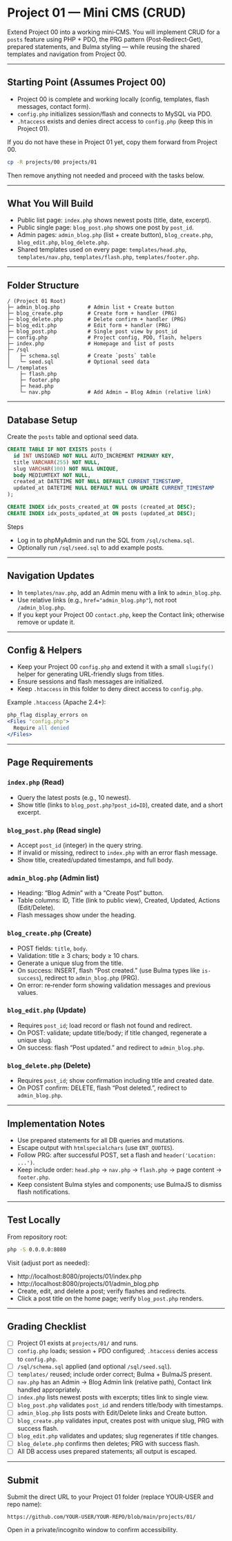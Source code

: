 # Project 01 — Mini CMS (CRUD)
Extend Project 00 into a working mini‑CMS. You will implement CRUD for a `posts` feature using PHP + PDO, the PRG pattern (Post‑Redirect‑Get), prepared statements, and Bulma styling — while reusing the shared templates and navigation from Project 00.

---

## Starting Point (Assumes Project 00)
- Project 00 is complete and working locally (config, templates, flash messages, contact form).
- `config.php` initializes session/flash and connects to MySQL via PDO.
- `.htaccess` exists and denies direct access to `config.php` (keep this in Project 01).

If you do not have these in Project 01 yet, copy them forward from Project 00.

```bash
cp -R projects/00 projects/01
```
Then remove anything not needed and proceed with the tasks below.

---

## What You Will Build
- Public list page: `index.php` shows newest posts (title, date, excerpt).
- Public single page: `blog_post.php` shows one post by `post_id`.
- Admin pages: `admin_blog.php` (list + create button), `blog_create.php`, `blog_edit.php`, `blog_delete.php`.
- Shared templates used on every page: `templates/head.php`, `templates/nav.php`, `templates/flash.php`, `templates/footer.php`.

---

## Folder Structure
```text
/ (Project 01 Root)
├─ admin_blog.php         # Admin list + Create button
├─ blog_create.php        # Create form + handler (PRG)
├─ blog_delete.php        # Delete confirm + handler (PRG)
├─ blog_edit.php          # Edit form + handler (PRG)
├─ blog_post.php          # Single post view by post_id
├─ config.php             # Project config, PDO, flash, helpers
├─ index.php              # Homepage and list of posts
├─ /sql
│   ├─ schema.sql         # Create `posts` table
│   └─ seed.sql           # Optional seed data
└─ /templates
    ├─ flash.php
    ├─ footer.php
    ├─ head.php
    └─ nav.php            # Add Admin → Blog Admin (relative link)
```

---

## Database Setup
Create the `posts` table and optional seed data.

```sql
CREATE TABLE IF NOT EXISTS posts (
  id INT UNSIGNED NOT NULL AUTO_INCREMENT PRIMARY KEY,
  title VARCHAR(255) NOT NULL,
  slug VARCHAR(100) NOT NULL UNIQUE,
  body MEDIUMTEXT NOT NULL,
  created_at DATETIME NOT NULL DEFAULT CURRENT_TIMESTAMP,
  updated_at DATETIME NULL DEFAULT NULL ON UPDATE CURRENT_TIMESTAMP
);

CREATE INDEX idx_posts_created_at ON posts (created_at DESC);
CREATE INDEX idx_posts_updated_at ON posts (updated_at DESC);
```

Steps
- Log in to phpMyAdmin and run the SQL from `/sql/schema.sql`.
- Optionally run `/sql/seed.sql` to add example posts.

---

## Navigation Updates
- In `templates/nav.php`, add an Admin menu with a link to `admin_blog.php`.
- Use relative links (e.g., `href="admin_blog.php"`), not root `/admin_blog.php`.
- If you kept your Project 00 `contact.php`, keep the Contact link; otherwise remove or update it.

---

## Config & Helpers
- Keep your Project 00 `config.php` and extend it with a small `slugify()` helper for generating URL‑friendly slugs from titles.
- Ensure sessions and flash messages are initialized.
- Keep `.htaccess` in this folder to deny direct access to `config.php`.

Example `.htaccess` (Apache 2.4+):
```apache
php_flag display_errors on
<Files "config.php">
  Require all denied
</Files>
```

---

## Page Requirements

### `index.php` (Read)
- Query the latest posts (e.g., 10 newest).
- Show title (links to `blog_post.php?post_id=ID`), created date, and a short excerpt.

### `blog_post.php` (Read single)
- Accept `post_id` (integer) in the query string.
- If invalid or missing, redirect to `index.php` with an error flash message.
- Show title, created/updated timestamps, and full body.

### `admin_blog.php` (Admin list)
- Heading: “Blog Admin” with a “Create Post” button.
- Table columns: ID, Title (link to public view), Created, Updated, Actions (Edit/Delete).
- Flash messages show under the heading.

### `blog_create.php` (Create)
- POST fields: `title`, `body`.
- Validation: title ≥ 3 chars; body ≥ 10 chars.
- Generate a unique slug from the title.
- On success: INSERT, flash “Post created.” (use Bulma types like `is-success`), redirect to `admin_blog.php` (PRG).
- On error: re‑render form showing validation messages and previous values.

### `blog_edit.php` (Update)
- Requires `post_id`; load record or flash not found and redirect.
- On POST: validate; update title/body; if title changed, regenerate a unique slug.
- On success: flash “Post updated.” and redirect to `admin_blog.php`.

### `blog_delete.php` (Delete)
- Requires `post_id`; show confirmation including title and created date.
- On POST confirm: DELETE, flash “Post deleted.”, redirect to `admin_blog.php`.

---

## Implementation Notes
- Use prepared statements for all DB queries and mutations.
- Escape output with `htmlspecialchars` (use `ENT_QUOTES`).
- Follow PRG: after successful POST, set a flash and `header('Location: ...')`.
- Keep include order: `head.php` → `nav.php` → `flash.php` → page content → `footer.php`.
- Keep consistent Bulma styles and components; use BulmaJS to dismiss flash notifications.

---

## Test Locally
From repository root:
```bash
php -S 0.0.0.0:8080
```
Visit (adjust port as needed):
- http://localhost:8080/projects/01/index.php
- http://localhost:8080/projects/01/admin_blog.php
- Create, edit, and delete a post; verify flashes and redirects.
- Click a post title on the home page; verify `blog_post.php` renders.

---

## Grading Checklist
- [ ] Project 01 exists at `projects/01/` and runs.
- [ ] `config.php` loads; session + PDO configured; `.htaccess` denies access to `config.php`.
- [ ] `/sql/schema.sql` applied (and optional `/sql/seed.sql`).
- [ ] `templates/` reused; include order correct; Bulma + BulmaJS present.
- [ ] `nav.php` has an Admin → Blog Admin link (relative path), Contact link handled appropriately.
- [ ] `index.php` lists newest posts with excerpts; titles link to single view.
- [ ] `blog_post.php` validates `post_id` and renders title/body with timestamps.
- [ ] `admin_blog.php` lists posts with Edit/Delete links and Create button.
- [ ] `blog_create.php` validates input, creates post with unique slug, PRG with success flash.
- [ ] `blog_edit.php` validates and updates; slug regenerates if title changes.
- [ ] `blog_delete.php` confirms then deletes; PRG with success flash.
- [ ] All DB access uses prepared statements; all output is escaped.

---

## Submit
Submit the direct URL to your Project 01 folder (replace YOUR‑USER and repo name):
```
https://github.com/YOUR-USER/YOUR-REPO/blob/main/projects/01/
```
Open in a private/incognito window to confirm accessibility.
